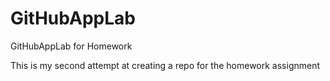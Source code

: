 # GitHubAppLab
GitHubAppLab for Homework


This is my second attempt at creating a repo for the homework assignment
